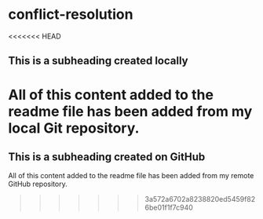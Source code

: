 # conflict-resolution
<<<<<<< HEAD

## This is a subheading created locally

All of this content added to the readme file has been added from my local Git repository.
=======
 ## This is a subheading created on GitHub

  All of this content added to the readme file has been added from my remote GitHub repository.
>>>>>>> 3a572a6702a8238820ed5459f826be01f1f7c940
